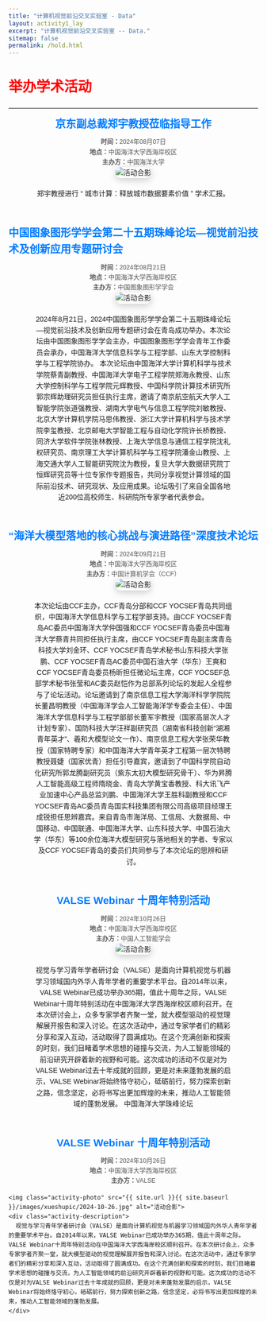 ```yaml
---
title: "计算机视觉前沿交叉实验室 - Data"
layout: activity1_lay
excerpt: "计算机视觉前沿交叉实验室 -- Data."
sitemap: false
permalink: /hold.html
---
```


# <span style="color:red">举办学术活动</span>

---

<html lang="zh">
<head>
  <meta charset="UTF-8">
  <meta name="viewport" content="width=device-width, initial-scale=1.0">
  <title>学术活动介绍</title>
  <style>
    body {
      font-family: Arial, sans-serif;
      line-height: 1.6;
      margin: 20px;
    }
    .activity-container {
      display: flex;
      flex-direction: column;
      align-items: center;
      margin-bottom: 30px;
    }
    .activity-title {
      font-size: 1.5em;
      font-weight: bold;
      color: #007bff;
      margin-bottom: 10px;
    }
    .activity-photo {
      max-width: 1000px; /* 增加最大宽度 */
      height: auto;
      margin-bottom: 20px;
      border-radius: 12px;
      box-shadow: 0 4px 15px rgba(0,0,0,0.2);
      transition: transform 0.3s ease;
    }
    .activity-photo:hover {
      transform: scale(1.02);
    }
    .activity-description {
      font-size: 1em;
      text-align: center;
      width: 80%;
      max-width: 800px;
      margin-bottom: 20px;
    }
    .activity-details {
      font-size: 0.9em;
      color: #555;
      text-align: center;
    }
    
    /* 手机端自适应优化 */
    @media (max-width: 768px) {
      body {
        margin: 10px;
      }
      .activity-container {
        margin-bottom: 25px;
        padding: 15px;
      }
      .activity-title {
        font-size: 1.3em;
        margin-bottom: 12px;
      }
      .activity-photo {
        max-width: 100%;
        border-radius: 8px;
      }
      .activity-description {
        font-size: 0.95em;
        line-height: 1.6;
      }
      .activity-details {
        font-size: 0.85em;
        padding: 12px;
      }
    }
    
    @media (max-width: 480px) {
      .activity-container {
        padding: 10px;
        margin-bottom: 20px;
      }
      .activity-title {
        font-size: 1.1em;
      }
      .activity-photo {
        border-radius: 6px;
      }
    }
  </style>
</head>
<body>

<div class="activity-container">
    <div class="activity-title">京东副总裁郑宇教授莅临指导工作</div>
    <div class="activity-details">
      <strong>时间：</strong>2024年08月07日<br>
      <strong>地点：</strong>中国海洋大学西海岸校区<br>
      <strong>主办方：</strong>中国海洋大学
    </div>
    <img class="activity-photo" src="{{ site.url }}{{ site.baseurl }}/images/xueshupic/2024-8-7.jpg" alt="活动合影">
    <div class="activity-description">
        郑宇教授进行 “ 城市计算：释放城市数据要素价值 ” 学术汇报。
    </div>
    
  </div>


<div class="activity-container">
    <div class="activity-title">中国图象图形学学会第二十五期珠峰论坛—视觉前沿技术及创新应用专题研讨会</div>
    <div class="activity-details">
      <strong>时间：</strong>2024年08月21日<br>
      <strong>地点：</strong>中国海洋大学西海岸校区<br>
      <strong>主办方：</strong>中国图象图形学学会
    </div>
    <img class="activity-photo" src="{{ site.url }}{{ site.baseurl }}/images/xueshupic/2024-8-21.jpg" alt="活动合影">
    <div class="activity-description">
        2024年8月21日，2024中国图象图形学学会第二十五期珠峰论坛—视觉前沿技术及创新应用专题研讨会在青岛成功举办。本次论坛由中国图象图形学学会主办，中国图象图形学学会青年工作委员会承办，中国海洋大学信息科学与工程学部、山东大学控制科学与工程学院协办。
        本次论坛由中国海洋大学计算机科学与技术学院蔡青副教授、中国海洋大学电子工程学院郑海永教授、山东大学控制科学与工程学院元辉教授、中国科学院计算技术研究所郭宗辉助理研究员担任执行主席，邀请了南京航空航天大学人工智能学院张道强教授、湖南大学电气与信息工程学院刘敏教授、北京大学计算机学院马思伟教授、浙江大学计算机科学与技术学院李玺教授、北京邮电大学智能工程与自动化学院许长桥教授、同济大学软件学院张林教授、上海大学信息与通信工程学院沈礼权研究员、南京理工大学计算机科学与工程学院潘金山教授、上海交通大学人工智能研究院沈为教授，复旦大学大数据研究院丁恒辉研究员等十位专家作专题报告，共同分享视觉计算领域的国际前沿技术、研究现状、及应用成果。论坛吸引了来自全国各地近200位高校师生、科研院所专家学者代表参会。
    </div>
    
  </div>

<div class="activity-container">
    <div class="activity-title">“海洋大模型落地的核心挑战与演进路径”深度技术论坛</div>
    <div class="activity-details">
      <strong>时间：</strong>2024年09月21日<br>
      <strong>地点：</strong>中国海洋大学西海岸校区<br>
      <strong>主办方：</strong>中国计算机学会（CCF）
    </div>
    <img class="activity-photo" src="{{ site.url }}{{ site.baseurl }}/images/xueshupic/2024-9-21.png" alt="活动合影">
    <div class="activity-description">
        本次论坛由CCF主办，CCF青岛分部和CCF YOCSEF青岛共同组织，中国海洋大学信息科学与工程学部支持。由CCF YOCSEF青岛AC委员中国海洋大学仲国强和CCF YOCSEF青岛委员中国海洋大学蔡青共同担任执行主席，由CCF YOCSEF青岛副主席青岛科技大学刘金环、CCF YOCSEF青岛学术秘书山东科技大学张鹏、CCF YOCSEF青岛AC委员中国石油大学（华东）王爽和CCF YOCSEF青岛委员杨昕担任微论坛主席，CCF YOCSEF总部学术秘书张莹和AC委员赵恺作为总部系列论坛的发起人全程参与了论坛活动。论坛邀请到了南京信息工程大学海洋科学学院院长董昌明教授（中国海洋学会人工智能海洋学专委会主任）、中国海洋大学信息科学与工程学部部长董军宇教授（国家高层次人才计划专家）、国防科技大学汪祥副研究员（湖南省科技创新“湖湘青年英才”、羲和大模型论文一作）、南京信息工程大学张荣华教授（国家特聘专家）和中国海洋大学青年英才工程第一层次特聘教授聂婕（国家优青）担任引导嘉宾，邀请到了中国科学院自动化研究所郭龙腾副研究员（紫东太初大模型研究骨干）、华为昇腾人工智能高级工程师隋晓金、青岛大学黄宝香教授、科大讯飞产业加速中心产品总监刘鹏、中国海洋大学王胜科副教授和CCF YOCSEF青岛AC委员青岛国实科技集团有限公司高级项目经理王成锐担任思辨嘉宾。来自青岛市海洋局、工信局、大数据局、中国移动、中国联通、中国海洋大学、山东科技大学、中国石油大学（华东）等100余位海洋大模型研究与落地相关的学者、专家以及CCF YOCSEF青岛的委员们共同参与了本次论坛的思辨和研讨。
    </div>
    
  </div>

<div class="activity-container">
    <div class="activity-title">VALSE Webinar 十周年特别活动</div>
    <div class="activity-details">
      <strong>时间：</strong>2024年10月26日<br>
      <strong>地点：</strong>中国海洋大学西海岸校区<br>
      <strong>主办方：</strong>中国人工智能学会
    </div>
    <img class="activity-photo" src="{{ site.url }}{{ site.baseurl }}/images/xueshupic/2024-10-26.jpg" alt="活动合影">
    <div class="activity-description">
        视觉与学习青年学者研讨会（VALSE）是面向计算机视觉与机器学习领域国内外华人青年学者的重要学术平台。自2014年以来，VALSE Webinar已成功举办365期，值此十周年之际，VALSE Webinar十周年特别活动在中国海洋大学西海岸校区顺利召开。在本次研讨会上，众多专家学者齐聚一堂，就大模型驱动的视觉理解展开报告和深入讨论。在这次活动中，通过专家学者们的精彩分享和深入互动，活动取得了圆满成功。在这个充满创新和探索的时刻，我们目睹着学术思想的碰撞与交流，为人工智能领域的前沿研究开辟着新的视野和可能。这次成功的活动不仅是对为VALSE Webinar过去十年成就的回顾，更是对未来蓬勃发展的启示，VALSE Webinar将始终恪守初心，砥砺前行，努力探索创新之路，信念坚定，必将书写出更加辉煌的未来，推动人工智能领域的蓬勃发展。
中国海洋大学珠峰论坛
    </div>
    
  </div>




<div class="activity-container">
    <div class="activity-title">VALSE Webinar 十周年特别活动</div>
    <div class="activity-details">
      <strong>时间：</strong>2024年10月26日<br>
      <strong>地点：</strong>中国海洋大学西海岸校区<br>
      <strong>主办方：</strong>VALSE
    </div>
  
    <img class="activity-photo" src="{{ site.url }}{{ site.baseurl }}/images/xueshupic/2024-10-26.jpg" alt="活动合影">
    <div class="activity-description">
      视觉与学习青年学者研讨会（VALSE）是面向计算机视觉与机器学习领域国内外华人青年学者的重要学术平台。自2014年以来，VALSE Webinar已成功举办365期，值此十周年之际，VALSE Webinar十周年特别活动在中国海洋大学西海岸校区顺利召开。在本次研讨会上，众多专家学者齐聚一堂，就大模型驱动的视觉理解展开报告和深入讨论。在这次活动中，通过专家学者们的精彩分享和深入互动，活动取得了圆满成功。在这个充满创新和探索的时刻，我们目睹着学术思想的碰撞与交流，为人工智能领域的前沿研究开辟着新的视野和可能。这次成功的活动不仅是对为VALSE Webinar过去十年成就的回顾，更是对未来蓬勃发展的启示，VALSE Webinar将始终恪守初心，砥砺前行，努力探索创新之路，信念坚定，必将书写出更加辉煌的未来，推动人工智能领域的蓬勃发展。
    </div>
  
  </div>
  
</body>
</html>

